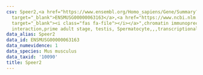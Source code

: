 ```yaml
---
csv: Speer2,<a href="https://www.ensembl.org/Homo_sapiens/Gene/Summary?db=core;g=ENSMUSG00000063163"
  target="_blank">ENSMUSG00000063163</a>,<a href="https://www.ncbi.nlm.nih.gov/pubmed/25450459"
  target="_blank"><i class="fas fa-file"></i></a>",chromatin immunoprecipitation assay,direct
  interaction,prime adult stage, testis, Spermatocyte,,,transcriptional regulation,
data_alias: Speer2
data_id: ENSMUSG00000063163
data_numevidence: 1
data_species: Mus musculus
data_taxid: '10090'
title: Speer2
---
```

